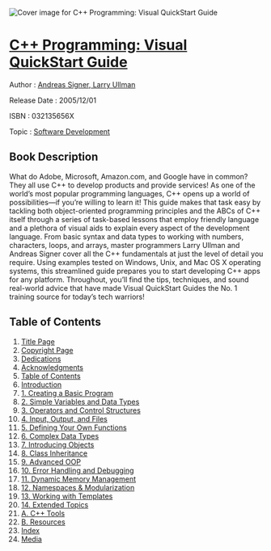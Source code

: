 ![Cover image for C++ Programming: Visual QuickStart Guide](https://imgdetail.ebookreading.net/cover/cover/software_development/EB032135656X.jpg)

[C++ Programming: Visual QuickStart Guide](https://ebookreading.net/view/book/C%2B%2B+Programming%3A+Visual+QuickStart+Guide-EB032135656X_1.html "C++ Programming: Visual QuickStart Guide")
====================================================================================================================

Author : [Andreas Signer](https://ebookreading.net/search/author/Andreas+Signer),[ Larry Ullman](https://ebookreading.net/search/author/+Larry+Ullman)

Release Date : 2005/12/01

ISBN : 032135656X

Topic : [Software Development](https://ebookreading.net/search/category/software-development)

Book Description
-----------------

What do Adobe, Microsoft, Amazon.com, and Google have in common? They all use C++ to develop products and provide services! As one of the world’s most popular programming languages, C++ opens up a world of possibilities—if you’re willing to learn it! This guide makes that task easy by tackling both object-oriented programming principles and the ABCs of C++ itself through a series of task-based lessons that employ friendly language and a plethora of visual aids to explain every aspect of the development language. From basic syntax and data types to working with numbers, characters, loops, and arrays, master programmers Larry Ullman and Andreas Signer cover all the C++ fundamentals at just the level of detail you require. Using examples tested on Windows, Unix, and Mac OS X operating systems, this streamlined guide prepares you to start developing C++ apps for any platform. Throughout, you’ll find the tips, techniques, and sound real-world advice that have made Visual QuickStart Guides the No. 1 training source for today’s tech warriors!
              
Table of Contents
-----------------

1. [Title Page](https://ebookreading.net/view/book/C%2B%2B+Programming%3A+Visual+QuickStart+Guide-EB032135656X_2.html)
1. [Copyright Page](https://ebookreading.net/view/book/C%2B%2B+Programming%3A+Visual+QuickStart+Guide-EB032135656X_3.html)
1. [Dedications](https://ebookreading.net/view/book/C%2B%2B+Programming%3A+Visual+QuickStart+Guide-EB032135656X_4.html)
1. [Acknowledgments](https://ebookreading.net/view/book/C%2B%2B+Programming%3A+Visual+QuickStart+Guide-EB032135656X_5.html)
1. [Table of Contents](https://ebookreading.net/view/book/C%2B%2B+Programming%3A+Visual+QuickStart+Guide-EB032135656X_6.html)
1. [Introduction](https://ebookreading.net/view/book/C%2B%2B+Programming%3A+Visual+QuickStart+Guide-EB032135656X_7.html)
1. [1. Creating a Basic Program](https://ebookreading.net/view/book/C%2B%2B+Programming%3A+Visual+QuickStart+Guide-EB032135656X_8.html)
1. [2. Simple Variables and Data Types](https://ebookreading.net/view/book/C%2B%2B+Programming%3A+Visual+QuickStart+Guide-EB032135656X_9.html)
1. [3. Operators and Control Structures](https://ebookreading.net/view/book/C%2B%2B+Programming%3A+Visual+QuickStart+Guide-EB032135656X_10.html)
1. [4. Input, Output, and Files](https://ebookreading.net/view/book/C%2B%2B+Programming%3A+Visual+QuickStart+Guide-EB032135656X_11.html)
1. [5. Defining Your Own Functions](https://ebookreading.net/view/book/C%2B%2B+Programming%3A+Visual+QuickStart+Guide-EB032135656X_12.html)
1. [6. Complex Data Types](https://ebookreading.net/view/book/C%2B%2B+Programming%3A+Visual+QuickStart+Guide-EB032135656X_13.html)
1. [7. Introducing Objects](https://ebookreading.net/view/book/C%2B%2B+Programming%3A+Visual+QuickStart+Guide-EB032135656X_14.html)
1. [8. Class Inheritance](https://ebookreading.net/view/book/C%2B%2B+Programming%3A+Visual+QuickStart+Guide-EB032135656X_15.html)
1. [9. Advanced OOP](https://ebookreading.net/view/book/C%2B%2B+Programming%3A+Visual+QuickStart+Guide-EB032135656X_16.html)
1. [10. Error Handling and Debugging](https://ebookreading.net/view/book/C%2B%2B+Programming%3A+Visual+QuickStart+Guide-EB032135656X_17.html)
1. [11. Dynamic Memory Management](https://ebookreading.net/view/book/C%2B%2B+Programming%3A+Visual+QuickStart+Guide-EB032135656X_18.html)
1. [12. Namespaces &amp; Modularization](https://ebookreading.net/view/book/C%2B%2B+Programming%3A+Visual+QuickStart+Guide-EB032135656X_19.html)
1. [13. Working with Templates](https://ebookreading.net/view/book/C%2B%2B+Programming%3A+Visual+QuickStart+Guide-EB032135656X_20.html)
1. [14. Extended Topics](https://ebookreading.net/view/book/C%2B%2B+Programming%3A+Visual+QuickStart+Guide-EB032135656X_21.html)
1. [A. C++ Tools](https://ebookreading.net/view/book/C%2B%2B+Programming%3A+Visual+QuickStart+Guide-EB032135656X_22.html)
1. [B. Resources](https://ebookreading.net/view/book/C%2B%2B+Programming%3A+Visual+QuickStart+Guide-EB032135656X_23.html)
1. [Index](https://ebookreading.net/view/book/C%2B%2B+Programming%3A+Visual+QuickStart+Guide-EB032135656X_24.html)
1. [Media](https://ebookreading.net/view/book/C%2B%2B+Programming%3A+Visual+QuickStart+Guide-EB032135656X_25.html)
